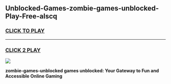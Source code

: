 
## Unblocked-Games-zombie-games-unblocked-Play-Free-alscq
<h3>
<a href="https://premium76.site?title=zombie-games-unblocked&ref=15A">CLICK TO PLAY</a></h3>
<hr>

<h3>
<a href="https://premium76.site?title=zombie-games-unblocked&ref=15A">CLICK 2 PLAY</a>
  
</h3>

<a href="https://premium76.site?title=zombie-games-unblocked&ref=15A"><img src="https://clearcache.store/games.png"></a>


**zombie-games-unblocked games unblocked: Your Gateway to Fun and Accessible Online Gaming**
